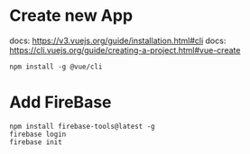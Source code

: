 # Create new App

docs: https://v3.vuejs.org/guide/installation.html#cli
docs: https://cli.vuejs.org/guide/creating-a-project.html#vue-create

```
npm install -g @vue/cli
```

# Add FireBase

```
npm install firebase-tools@latest -g
firebase login
firebase init
```